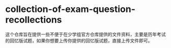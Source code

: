 # collection-of-exam-question-recollections
这个仓库旨在提供一些不便于在少学组官方仓库提供的文件资料，主要是历年考试的回忆版试题，如果你想要上传你提供的回忆版试题，直接上传文件即可。
